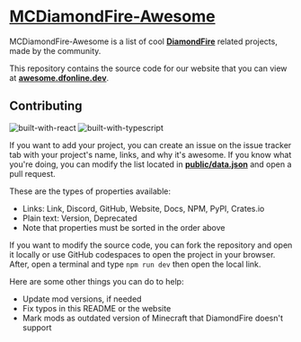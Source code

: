 # [MCDiamondFire-Awesome](https://awesome.dfonline.dev)

MCDiamondFire-Awesome is a list of cool [**DiamondFire**](https://mcdiamondfire.com) related projects, made by the community.

This repository contains the source code for our website that you can view at [**awesome.dfonline.dev**](https://awesome.dfonline.dev).

## Contributing
![built-with-react](https://cdn.jsdelivr.net/npm/@intergrav/devins-badges@3.1.0/assets/compact/built-with/react_vector.svg)
![built-with-typescript](https://cdn.jsdelivr.net/npm/@intergrav/devins-badges@3.1.0/assets/compact/built-with/typescript_vector.svg)

If you want to add your project, you can create an issue on the issue tracker tab with your project's name, links, and why it's awesome. If you know what you're doing, you can modify the list located in [**public/data.json**](public/data.json) and open a pull request.

These are the types of properties available:
* Links: Link, Discord, GitHub, Website, Docs, NPM, PyPI, Crates.io
* Plain text: Version, Deprecated
* Note that properties must be sorted in the order above


If you want to modify the source code, you can fork the repository and open it locally or use GitHub codespaces to open the project in your browser. After, open a terminal and type `npm run dev` then open the local link.

Here are some other things you can do to help:
* Update mod versions, if needed
* Fix typos in this README or the website
* Mark mods as outdated version of Minecraft that DiamondFire doesn't support
